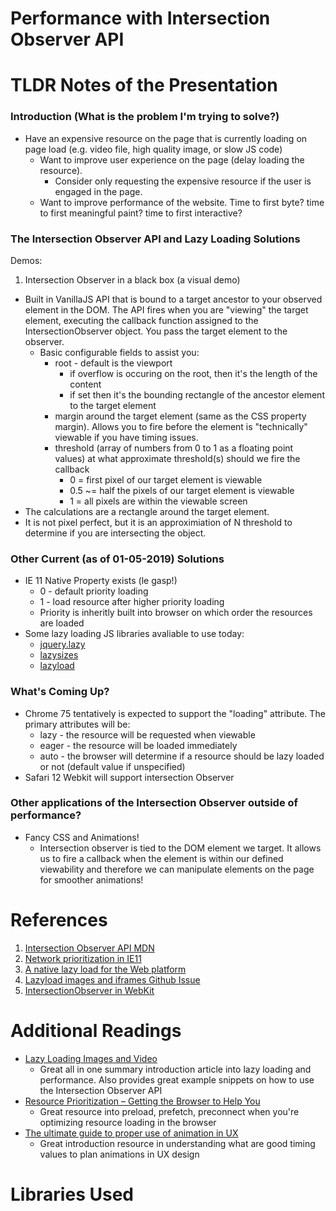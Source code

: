 # Performance  with Intersection Observer API

# TLDR Notes of the Presentation
### Introduction (What is the problem I'm trying to solve?)

* Have an expensive resource on the page that is currently loading on page load (e.g. video file, high quality image, or slow JS code)
    * Want to improve user experience on the page (delay loading the resource).
        * Consider only requesting the expensive resource if the user is engaged in the page.
    * Want to improve performance of the website. Time to first byte? time to first meaningful paint? time to first interactive?

### The Intersection Observer API and Lazy Loading Solutions

Demos:
1. Intersection Observer in a black box (a visual demo)

* Built in VanillaJS API that is bound to a target ancestor to your observed element in the DOM. The API fires when you are "viewing" the target element, executing the callback function assigned to the IntersectionObserver object. You pass the target element to the observer.
    * Basic configurable fields to assist you:
        * root - default is the viewport 
            * if overflow is occuring on the root, then it's the length of the content
            * if set then it's the bounding rectangle of the ancestor element to the target element
        * margin around the target element (same as the CSS property margin). Allows you to fire before the element is "technically" viewable if you have timing issues.
        * threshold (array of numbers from 0 to 1 as a floating point values) at what approximate threshold(s) should we fire the callback
            * 0 = first pixel of our target element is viewable
            * 0.5 ~= half the pixels of our target element is viewable
            * 1 = all pixels are within the viewable screen
* The calculations are a rectangle around the target element. 
* It is not pixel perfect, but it is an approximiation of N threshold to determine if you are intersecting the object.


### Other Current (as of 01-05-2019) Solutions
* IE 11 Native Property exists (le gasp!)
    * 0 - default priority loading
    * 1 - load resource after higher priority loading
    * Priority is inheritly built into browser on which order the resources are loaded
* Some lazy loading JS libraries avaliable to use today:
    * [jquery.lazy](https://github.com/eisbehr-/jquery.lazy)
    * [lazysizes](https://github.com/aFarkas/lazysizes)
    * [lazyload](https://github.com/verlok/lazyload)


### What's Coming Up?

* Chrome 75 tentatively is expected to support the "loading" attribute. The primary attributes will be:
    * lazy - the resource will be requested when viewable
    * eager - the resource will be loaded immediately
    * auto - the browser will determine if a resource should be lazy loaded or not (default value if unspecified)
 * Safari 12 Webkit will support intersection Observer   


### Other applications of the Intersection Observer outside of performance?
* Fancy CSS and Animations!
    * Intersection observer is tied to the DOM element we target. It allows us to fire a callback when the element is within our defined viewability and therefore we can manipulate elements on the page for smoother animations!

# References
1. [Intersection Observer API MDN](https://developer.mozilla.org/en-US/docs/Web/API/Intersection_Observer_API)
2. [Network prioritization in IE11](https://msdn.microsoft.com/en-ca/vstudio/dn265036(v=vs.90))
3. [A native lazy load for the Web platform](https://calibreapp.com/blog/native-lazy-load/)
4. [Lazyload images and iframes Github Issue](https://github.com/whatwg/html/pull/3752)
5. [IntersectionObserver in WebKit](https://webkit.org/blog/8582/intersectionobserver-in-webkit/)

# Additional Readings
* [Lazy Loading Images and Video](https://developers.google.com/web/fundamentals/performance/lazy-loading-guidance/images-and-video/)
    * Great all in one summary introduction article into lazy loading and performance. Also provides great example snippets on how to use the Intersection Observer API
* [Resource Prioritization – Getting the Browser to Help You](https://developers.google.com/web/fundamentals/performance/resource-prioritization)
    * Great resource into preload, prefetch, preconnect when you're optimizing resource loading in the browser
* [The ultimate guide to proper use of animation in UX](https://uxdesign.cc/the-ultimate-guide-to-proper-use-of-animation-in-ux-10bd98614fa9)
    * Great introduction resource in understanding what are good timing values to plan animations in UX design

# Libraries Used
